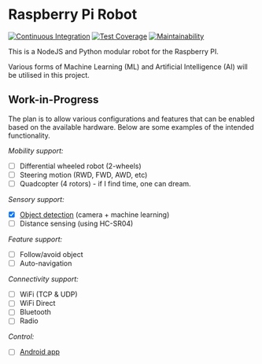 # Raspberry Pi Robot

[![Continuous Integration](https://github.com/CaffeinatedAndroid/raspi-bot-node/workflows/Continuous%20Integration/badge.svg)](https://github.com/CaffeinatedAndroid/raspi-bot-node/actions?query=workflow%3A%22Continuous+Integration%22)
[![Test Coverage](https://api.codeclimate.com/v1/badges/2a024d6e9d18dc90e064/test_coverage.svg)](https://codeclimate.com/github/CaffeinatedAndroid/raspi-bot-node/test_coverage)
[![Maintainability](https://api.codeclimate.com/v1/badges/2a024d6e9d18dc90e064/maintainability.svg)](https://codeclimate.com/github/CaffeinatedAndroid/raspi-bot-node/maintainability)

This is a NodeJS and Python modular robot for the Raspberry PI.

Various forms of Machine Learning (ML) and Artificial Intelligence (AI) will be utilised in this project.

## Work-in-Progress

The plan is to allow various configurations and features that can be enabled based on the available hardware. Below are some examples of the intended functionality.

_Mobility support:_

- [ ] Differential wheeled robot (2-wheels)
- [ ] Steering motion (RWD, FWD, AWD, etc)
- [ ] Quadcopter (4 rotors) - if I find time, one can dream.

_Sensory support:_

- [x] [Object detection](src/vision/) (camera + machine learning)
- [ ] Distance sensing (using HC-SR04)

_Feature support:_

- [ ] Follow/avoid object
- [ ] Auto-navigation

_Connectivity support:_

- [ ] WiFi (TCP & UDP)
- [ ] WiFi Direct
- [ ] Bluetooth
- [ ] Radio

_Control:_

- [ ] [Android app](https://github.com/CaffeinatedAndroid/raspi-bot-app)
